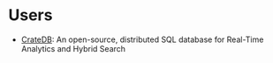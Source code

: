 # Users

- [CrateDB](https://github.com/crate/crate): An open-source, distributed SQL database  for Real-Time Analytics and Hybrid Search
